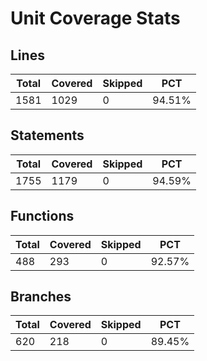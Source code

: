 # Unit Coverage Stats

## Lines

| Total | Covered | Skipped | PCT    |
| ----- | ------- | ------- | ------ |
| 1581  | 1029    | 0       | 94.51% |

## Statements

| Total | Covered | Skipped | PCT    |
| ----- | ------- | ------- | ------ |
| 1755  | 1179    | 0       | 94.59% |

## Functions

| Total | Covered | Skipped | PCT    |
| ----- | ------- | ------- | ------ |
| 488   | 293     | 0       | 92.57% |

## Branches

| Total | Covered | Skipped | PCT    |
| ----- | ------- | ------- | ------ |
| 620   | 218     | 0       | 89.45% |
